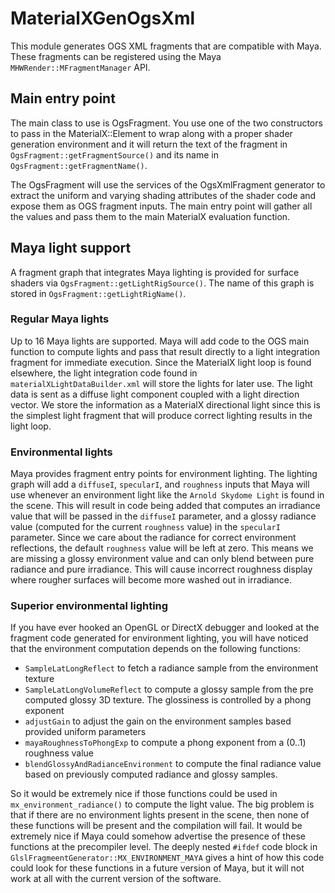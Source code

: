 # MaterialXGenOgsXml

This module generates OGS XML fragments that are compatible with Maya. These fragments can be registered using the Maya `MHWRender::MFragmentManager` API.

## Main entry point

The main class to use is OgsFragment. You use one of the two constructors to pass in the MaterialX::Element to wrap along with a proper shader generation environment and it will return the text of the fragment in `OgsFragment::getFragmentSource()` and its name in `OgsFragment::getFragmentName()`.

The OgsFragment will use the services of the OgsXmlFragment generator to extract the uniform and varying shading attributes of the shader code and expose them as OGS fragment inputs. The main entry point will gather all the values and pass them to the main MaterialX evaluation function.

## Maya light support

A fragment graph that integrates Maya lighting is provided for surface shaders via `OgsFragment::getLightRigSource()`. The name of this graph is stored in `OgsFragment::getLightRigName()`.

### Regular Maya lights

Up to 16 Maya lights are supported. Maya will add code to the OGS main function to compute lights and pass that result directly to a light integration fragment for immediate execution. Since the MaterialX light loop is found elsewhere, the light integration code found in `materialXLightDataBuilder.xml` will store the lights for later use. The light data is sent as a diffuse light component coupled with a light direction vector. We store the information as a MaterialX directional light since this is the simplest light fragment that will produce correct lighting results in the light loop.

### Environmental lights

Maya provides fragment entry points for environment lighting. The lighting graph will add a `diffuseI`, `specularI`, and `roughness` inputs that Maya will use whenever an environment light like the `Arnold Skydome Light` is found in the scene. This will result in code being added that computes an irradiance value that will be passed in the `diffuseI` parameter, and a glossy radiance value (computed for the current `roughness` value) in the `specularI` parameter. Since we care about the radiance for correct environment reflections, the default `roughness` value will be left at zero. This means we are missing a glossy environment value and can only blend between pure radiance and pure irradiance. This will cause incorrect roughness display where rougher surfaces will become more washed out in irradiance.

### Superior environmental lighting

If you have ever hooked an OpenGL or DirectX debugger and looked at the fragment code generated for environment lighting, you will have noticed that the environment computation depends on the following functions:

*   `SampleLatLongReflect` to fetch a radiance sample from the environment texture
*   `SampleLatLongVolumeReflect` to compute a glossy sample from the pre computed glossy 3D texture. The glossiness is controlled by a phong exponent
*   `adjustGain` to adjust the gain on the environment samples based provided uniform parameters
*   `mayaRoughnessToPhongExp` to compute a phong exponent from a (0..1) roughness value
*   `blendGlossyAndRadianceEnvironment` to compute the final radiance value based on previously computed radiance and glossy samples.

So it would be extremely nice if those functions could be used in `mx_environment_radiance()` to compute the light value. The big problem is that if there are no environment lights present in the scene, then none of these functions will be present and the compilation will fail. It would be extremely nice if Maya could somehow advertise the presence of these functions at the precompiler level. The deeply nested `#ifdef` code block in `GlslFragmeentGenerator::MX_ENVIRONMENT_MAYA` gives a hint of how this code could look for these functions in a future version of Maya, but it will not work at all with the current version of the software.
